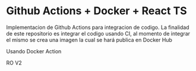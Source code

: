 # Github Actions + Docker + React TS

Implementacion de Github Actions para integracion de codigo.
La finalidad de este repositorio es integrar el codigo usando CI, al momento de integrar el mismo se crea una imagen la cual se hará publica en Docker Hub

Usando Docker Action

RO V2


